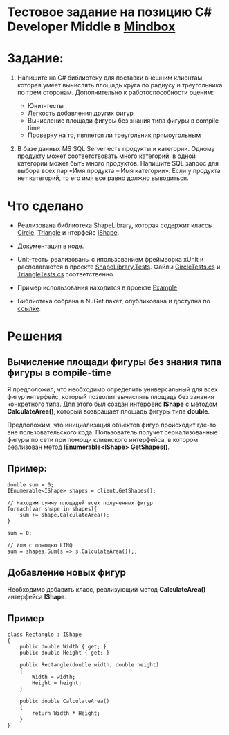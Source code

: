 # Тестовое задание на позицию C# Developer Middle в [Mindbox](https://mindbox.ru/)

# Задание:

1. Напишите на C# библиотеку для поставки внешним клиентам, которая умеет вычислять площадь круга по радиусу и треугольника по трем сторонам. Дополнительно к работоспособности оценим:

   - Юнит-тесты
   - Легкость добавления других фигур
   - Вычисление площади фигуры без знания типа фигуры в compile-time
   - Проверку на то, является ли треугольник прямоугольным

2. В базе данных MS SQL Server есть продукты и категории. Одному продукту может соответствовать много категорий, в одной категории может быть много продуктов. Напишите SQL запрос для выбора всех пар «Имя продукта – Имя категории». Если у продукта нет категорий, то его имя все равно должно выводиться.

# Что сделано

- Реализована библиотека ShapeLibrary, которая содержит классы [Circle](/ShapeLibrary/Circle.cs), [Triangle](/ShapeLibrary/Triangle.cs) и нтерфейс [IShape](/ShapeLibrary/IShape.cs).

- Документация в коде.

- Unit-тесты реализованы с ипользованием фреймворка xUnit и располагаются в проекте [ShapeLibrary.Tests](/ShapeLibrary.Tests/). Файлы [CircleTests.cs](/ShapeLibrary.Tests/ShapeTests/CircleTests.cs) и [TriangleTests.cs](/ShapeLibrary.Tests/ShapeTests/TriangleTests.cs) соответственно.

- Пример использования находится в проекте [Example](/Example/Program.cs)

- Библиотека собрана в NuGet пакет, опубликована и доступна по [ссылке]().

# Решения

## Вычисление площади фигуры без знания типа фигуры в compile-time

Я предположил, что необходимо определить универсальный для всех фигур интерфейс, который позволит вычислять площадь без занания конкретного типа. Для этого был создан интерфейс **IShape** с методом **CalculateArea()**, который возвращает площадь фигуры типа **double**.

Предположим, что инициализация объектов фигур происходит где-то вне пользовательского кода. Пользователь получет сериализованные фигуры по сети при помощи клиенского интерфейса, в котором реализован метод **IEnumerable\<IShape\> GetShapes()**.

## Пример:

```
double sum = 0;
IEnumerable<IShape> shapes = client.GetShapes();

// Находим сумму площадей всех полученных фигур
foreach(var shape in shapes){
    sum += shape.CalculateArea();
}

sum = 0;

// Или с помощью LINQ
sum = shapes.Sum(s => s.CalculateArea());;
```

## Добавление новых фигур

Необходимо добавить класс, реализующий метод **CalculateArea()** интерфейса **IShape**.

## Пример

```
class Rectangle : IShape
{
	public double Width { get; }
	public double Height { get; }

	public Rectangle(double width, double height)
    {
        Width = width;
        Height = height;
    }

	public double CalculateArea()
    {
		return Width * Height;
	}
}
```
